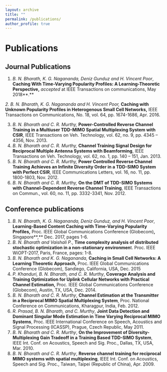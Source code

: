 ```yaml
---
layout: archive
title: ""
permalink: /publications/
author_profile: true
---
```


# Publications

## **Journal Publications** 

1. *B. N. Bharath, K. G. Nagananda, Deniz Gunduz and H. Vincent Poor*, **Caching With Time-Varying Popularity Profiles: A Learning-Theoretic Perspective,** *accepted* at IEEE Transactions on communications, May 2018**.**

*2. B. N. Bharath,* *K. G. Nagananda and H. Vincent Poor,* **Caching with Unknown Popularity Profiles in Heterogenous Small Cell Networks,** IEEE Transactions on Communications, No. 18, vol. 64, pp. 1674-1686, Apr. 2016.

3. *B. N. Bharath and C. R. Murthy,* **Power-Controlled Reverse Channel Training in a Multiuser TDD-MIMO Spatial Multiplexing System with CSIR**, IEEE Transactions on Veh. Technology, vol. 62, no. 9, pp. 4345 – 4356, Nov. 2013.
4. *B. N. Bharath and C. R. Murthy,* **Channel Training Signal Design for Reciprocal Multiple Antenna Systems with Beamforming**, IEEE Transactions on Veh. Technology, vol. 62, no. 1, pp. 140 – 151, Jan. 2013.
5. *B. N. Bharath and C. R. Murthy,* **Power Controlled Reverse Channel Training Achieves an Infinite Diversity Order in a TDD-SIMO System with Perfect CSIR**, IEEE Communications Letters, vol. 16, no. 11, pp. 1800-1803, Nov. 2012.
6. *B. N. Bharath and C. R. Murthy,* **On the DMT of TDD-SIMO Systems with Channel-Dependent Reverse Channel Training**, IEEE Transactions on Commun., vol. 60, no. 11, pp. 3332-3341, Nov. 2012.

## 

## **Conference publications** 

1. *B. N. Bharath, K. G. Nagananda, Deniz Gunduz, and H. Vincent Poor*, **Learning-Based Content Caching with Time-Varying Popularity Profiles,** Proc. IEEE Global Communications Conference (Globecom)**,** Singapore**,** Dec. 2017, pages 1-6.
2. *B. N. Bharath and* *Vaishali P*., **Time complexity analysis of distributed stochastic optimization in a non-stationary environmen**t. Proc. IEEE WiOPT-2017, Paris, France, pages: 1-8.
3. *B. N. Bharath and K. G. Nagananda,* **Caching in Small Cell Networks: A Learning Theoretic Approach,** Proc. IEEE Global Communications Conference (Globecom), Sandiego, California, USA, Dec. 2015
4. *P. Khanduri, B. N. Bharath, and C. R. Murthy*, **Coverage Analysis and Training Optimization for Uplink Cellular Networks with Practical Channel Estimation,** Proc. IEEE Global Communications Conference (Globecom), Austin, TX, USA, Dec. 2014.
5. *B. N. Bharath and C. R. Murthy*, **Channel Estimation at the Transmitter in a Reciprocal MIMO Spatial Multiplexing System**, Proc. National Conference on Communications, Kharagpur, India, Feb. 2012.
6. *R. Prasad, B. N. Bharath, and C. Murthy*, **Joint Data Detection and Dominant Singular Mode Estimation in Time Varying Reciprocal MIMO Systems**, Proc. IEEE International Conference on Speech, Acoustics and Signal Processing (ICASSP), Prague, Czech Republic, May 2011.
7. *B. N. Bharath and C. R. Murthy*, **On the Improvement of Diversity-Multiplexing Gain Tradeoff in a Training Based TDD-SIMO System**, IEEE Int. Conf. on Acoustics, Speech and Sig. Proc., Dallas, TX, USA, Mar. 2010.
8. *B. N. Bharath and C. R. Murthy*, **Reverse channel training for reciprocal MIMO systems with spatial multiplexing**, IEEE Int. Conf. on Acoustics, Speech and Sig. Proc., Taiwan, Taipei (Republic of China), Apr. 2009.
